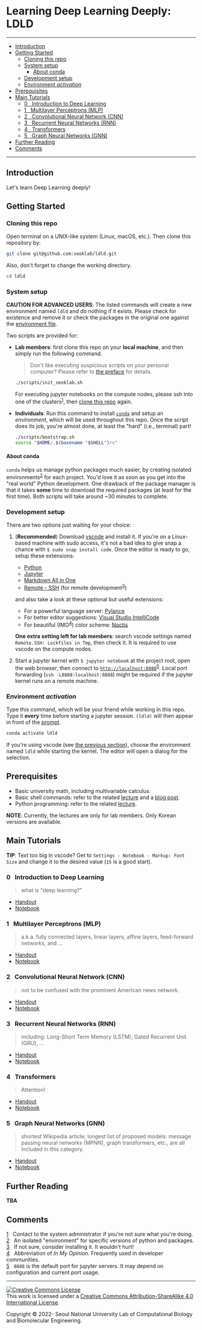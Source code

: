 # Learning Deep Learning Deeply: LDLD

---

- [Introduction](#introduction)
- [Getting Started](#getting-started)
  - [Cloning this repo](#cloning-this-repo)
  - [System setup](#system-setup)
    - [About conda](#about-conda)
  - [Development setup](#development-setup)
  - [Environment _activation_](#environment-activation)
- [Prerequisites](#prerequisites)
- [Main Tutorials](#main-tutorials)
  - [0 &nbsp; Introduction to Deep Learning](#0--introduction-to-deep-learning)
  - [1 &nbsp; Multilayer Perceptrons (MLP)](#1--multilayer-perceptrons-mlp)
  - [2 &nbsp; Convolutional Neural Network (CNN)](#2--convolutional-neural-network-cnn)
  - [3 &nbsp; Recurrent Neural Networks (RNN)](#3--recurrent-neural-networks-rnn)
  - [4 &nbsp; Transformers](#4--transformers)
  - [5 &nbsp; Graph Neural Networks (GNN)](#5--graph-neural-networks-gnn)
- [Further Reading](#further-reading)
- [Comments](#comments)

---

## Introduction

Let's learn Deep Learning deeply!

## Getting Started

### Cloning this repo

Open terminal on a UNIX-like system (Linux, macOS, etc.). Then clone this
repository by:

```bash
git clone git@github.com:seoklab/ldld.git
```

Also, don't forget to change the working directory.

```bash
cd ldld
```

### System setup

**CAUTION FOR ADVANCED USERS**: The listed commands will create a new
environment named `ldld` and do nothing if it exists. Please check for existence
and remove it or check the packages in the original one against the
[environment file](environment.yml).

Two scripts are provided for:

- **Lab members**: first clone this repo on your **local machine**, and then
  simply run the following command.

  > Don't like executing suspicious scripts on your personal computer? Please
  > refer to
  > [the preface](https://github.com/seoklab/ldld-internal/blob/main/docs/before_starting.md)
  > for details.

  ```bash
  ./scripts/init_seoklab.sh
  ```

  For executing jupyter notebooks on the compute nodes, please ssh into one of
  the clusters<sup id="a1">[1](#f1)</sup>, then
  [clone this repo](#cloning-this-repo) again.

- **Individuals**: Run this command to install [`conda`](https://conda.io) and
  setup an _environment_, which will be used throughout this repo. Once the
  script does its job, you're almost done, at least the "hard" (i.e., terminal)
  part!

  ```bash
  ./scripts/bootstrap.sh
  source "$HOME/.$(basename "$SHELL")rc"
  ```

#### About conda

`conda` helps us manage python packages much easier, by creating isolated
environments<sup id="a2">[2](#f2)</sup> for each project. You'd love it as soon
as you get into the "real world" Python development. One drawback of the package
manager is that it takes **some** time to download the required packages (at
least for the first time). Both scripts will take around ~30 minutes to
complete.

### Development setup

There are two options just waiting for your choice:

1. (**Recommended**) Download [vscode](https://code.visualstudio.com) and
   install it. If you're on a Linux-based machine with sudo access, it's not a
   bad idea to give snap a chance with `$ sudo snap install code`. Once the
   editor is ready to go, setup these extensions:

   - [Python](https://marketplace.visualstudio.com/items?itemName=ms-python.python)
   - [Jupyter](https://marketplace.visualstudio.com/items?itemName=ms-toolsai.jupyter)
   - [Markdown All in One](https://marketplace.visualstudio.com/items?itemName=ms-toolsai.jupyter)
   - [Remote - SSH](https://marketplace.visualstudio.com/items?itemName=yzhang.markdown-all-in-one)
     (for remote development<sup id="a3">[3](#f3)</sup>)

   and also take a look at these optional but useful extensions:

   - For a powerful language server:
     [Pylance](https://marketplace.visualstudio.com/items?itemName=ms-python.vscode-pylance)
   - For better editor suggestions:
     [Visual Studio IntelliCode](https://marketplace.visualstudio.com/items?itemName=VisualStudioExptTeam.vscodeintellicode)
   - For beautiful (IMO<sup id="a4">[4](#f4)</sup>) color scheme:
     [Noctis](https://marketplace.visualstudio.com/items?itemName=liviuschera.noctis)

   **One extra setting left for lab members**: search vscode settings named
   `Remote.SSH: Lockfiles in Tmp`, then check it. It is required to use vscode
   on the compute nodes.

2. Start a jupyter kernel with `$ jupyter notebook` at the project root, open
   the web browser, then connect to
   [`http://localhost:8888`](http://localhost:8888)<sup id="a5">[5](#f5)</sup>.
   Local port forwarding (`ssh -L8888:localhost:8888`) might be required if the
   jupyter kernel runs on a remote machine.

### Environment _activation_

Type this command, which will be your friend while working in this repo. Type it
**every** time before starting a jupyter session. `(ldld)` will then appear in
front of the
[prompt](https://en.wikipedia.org/wiki/Command-line_interface#Command_prompt).

```bash
conda activate ldld
```

If you're using vscode (see [the previous section](#development-setup)), choose
the environment named `ldld` while starting the kernel. The editor will open a
dialog for the selection.

## Prerequisites

- Basic university math, including multivariable calculus.
- Basic shell commands: refer to the related
  [lecture](http://seoklab.org/forum/index.php?topic=5657) and a
  [blog post](https://www.44bits.io/ko/post/linux-and-mac-command-line-survival-guide-for-beginner).
- Python programming: refer to the related
  [lecture](http://seoklab.org/forum/index.php?topic=5613).

**NOTE**: Currently, the lectures are only for lab members. Only Korean versions
are available.

## Main Tutorials

**TIP**: Text too big in vscode? Get to
`Settings - Notebook - Markup: Font Size` and change it to the desired value
(`15` is a good start).

### 0 &nbsp; Introduction to Deep Learning

> what is "deep learning?"

- [Handout](handouts/README.md)
- [Notebook](notebooks/0-idl.ipynb)

### 1 &nbsp; Multilayer Perceptrons (MLP)

> a.k.a. fully connected layers, linear layers, affine layers, feed-forward
> networks, and ...

- [Handout](handouts/1-mlp.pptx)
- [Notebook](notebooks/1-mlp.ipynb)

### 2 &nbsp; Convolutional Neural Network (CNN)

> not to be confused with the prominent American news network.

- [Handout](handouts/2-cnn.pptx)
- [Notebook](notebooks/2-cnn.ipynb)

### 3 &nbsp; Recurrent Neural Networks (RNN)

> including: Long-Short Term Memory (LSTM), Gated Recurrent Unit (GRU), ...

- [Handout](handouts/3-rnn.pptx)
- [Notebook](notebooks/3-rnn.ipynb)

### 4 &nbsp; Transformers

> Attention!

- [Handout](handouts/4-trs.pptx)
- [Notebook](notebooks/4-trs.ipynb)

### 5 &nbsp; Graph Neural Networks (GNN)

> shortest Wikipedia article; longest list of proposed models: message passing
> neural networks (MPNN), graph transformers, etc., are all included in this
> category.

- [Handout](handouts/5-gnn.pptx)
- [Notebook](notebooks/5-gnn.ipynb)

## Further Reading

**TBA** <!--  -->

## Comments

<span id="f1">[1](#a1)</span> &nbsp; Contact to the system administrator if
you're not sure what you're doing.  
<span id="f2">[2](#a2)</span> &nbsp; An isolated "environment" for specific
versions of python and packages.  
<span id="f3">[3](#a3)</span> &nbsp; If not sure, consider installing it. It
wouldn't hurt!  
<span id="f4">[4](#a4)</span> &nbsp; Abbreviation of _In My Opinion_. Frequently
used in developer communities.  
<span id="f5">[5](#a5)</span> &nbsp; `8888` is the default port for jupyter
servers. It may depend on configuration and current port usage.

---

<a rel="license" href="http://creativecommons.org/licenses/by-sa/4.0/">
<img alt="Creative Commons License" style="border-width:0"
	src="https://i.creativecommons.org/l/by-sa/4.0/88x31.png" /></a><br />
This work is licensed under a
<a rel="license" href="http://creativecommons.org/licenses/by-sa/4.0/">
	Creative Commons Attribution-ShareAlike 4.0 International License</a>.

Copyright &copy; 2022- Seoul National University Lab of Computational Biology
and Biomolecular Engineering.
